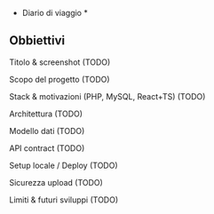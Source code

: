 * Diario di viaggio *

## Obbiettivi
Titolo & screenshot (TODO)

Scopo del progetto (TODO)

Stack & motivazioni (PHP, MySQL, React+TS) (TODO)

Architettura (TODO)

Modello dati (TODO)

API contract (TODO)

Setup locale / Deploy (TODO)

Sicurezza upload (TODO)

Limiti & futuri sviluppi (TODO)
